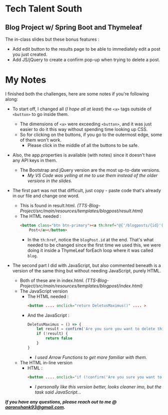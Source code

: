 # Tech Talent South
## Blog Project w/ Spring Boot and Thymeleaf

The in-class slides but these bonus features :
* Add edit button to the results page to be able to immediately edit a post you just created.
* Add JS/jQuery to create a confirm pop-up when trying to delete a post.


# My Notes
I finished both the challenges, here are some notes if you're following along:

* To start off, I changed all (*I hope all at least*) the `<a>` tags outside of `<button>` to go inside them.
    * The dimensions of `<a>` were exceeding `<button>`, and it was just easier to do it this way without spending time looking up CSS.
    * So for clicking on the buttons, if you go to the outermost edge, some of them won't work.
        * Please click in the middle of all the buttons to be safe.

* Also, the app.properties is available (with notes) since it doesn't have any API keys in them.
    * The Bootstrap and jQuery version are the most up-to-date versions.
        * *My VS Code was yelling at me to use them instead of the older versions in the slides.*

* The first part was not that difficult, just copy - paste code that's already in our file and change one word.
    * This is found in result.html. *(TTS-Blog-Project/src/main/resources/templates/blogpost/result.html)*
    * The HTML needed :
        ```html
        <button class="btn btn-primary"><a th:href="@{'/blogposts/{id}'(id=${blogPost.id})}">Edit
            Post</a></button>
        ```
        * In the `th:href`, notice the `blogPost.id` at the end. That's what needed to be changed since the first time we used this, we were doing it inside a ThymeLeaf forEach loop where it was called `blog`.

* The second part I did with JavaScript, but also commented beneath is a version of the same thing but without needing JavaScript, purely HTML.
    * Both of these are in index.html. *(TTS-Blog-Project/src/main/resources/templates/blogpost/index.html)*
    * The JavaScript version
        * The HTML needed :
            ```html
            <button .... onclick="return DeletusMaximus()" .... >
            ```
        * And the JavaScript :
            ```js
            DeletusMaximus = () => {
                let result = confirm('Are you sure you want to delete this Blog Post?')
                if (!result) {
                    return false
                }
            }
            ```
            * *I used Arrow Functions to get more familiar with them.*
    * The HTML in-line version
        * HTML :
            ```html
            <button .... onclick="if (!confirm('Are you sure you want to delete this Blog Entry?')) { return false }" .... >
            ```
            * *I personally like this version better, looks cleaner imo, but the task said JavaScript...*



***If you have any questions, please reach out to me @ aaronshank93@gmail.com.***

